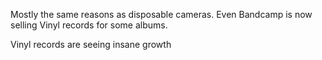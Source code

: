 Mostly the same reasons as disposable cameras. Even Bandcamp is now selling Vinyl records for some albums. 

Vinyl records are seeing insane growth